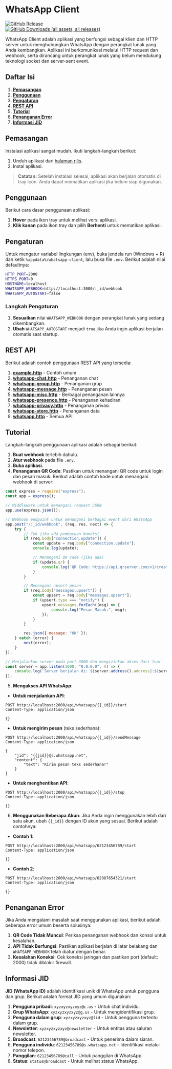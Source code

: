 # WhatsApp Client

[![GitHub Release](https://img.shields.io/github/v/release/ndiing/whatsapp-client)](https://github.com/ndiing/whatsapp-client/releases)  
[![GitHub Downloads (all assets, all releases)](https://img.shields.io/github/downloads/ndiing/whatsapp-client/total)](https://github.com/ndiing/whatsapp-client/releases)

WhatsApp Client adalah aplikasi yang berfungsi sebagai klien dan HTTP server untuk menghubungkan WhatsApp dengan perangkat lunak yang Anda kembangkan. Aplikasi ini berkomunikasi melalui HTTP request dan webhook, serta dirancang untuk perangkat lunak yang belum mendukung teknologi socket dan server-sent event.

## Daftar Isi

1.  **[Pemasangan](#pemasangan)**
2.  **[Penggunaan](#penggunaan)**
3.  **[Pengaturan](#pengaturan)**
4.  **[REST API](#rest-api)**
5.  **[Tutorial](#tutorial)**
6.  **[Penanganan Error](#penanganan-error)**
7.  **[Informasi JID](#informasi-jid)**

## Pemasangan

Instalasi aplikasi sangat mudah. Ikuti langkah-langkah berikut:

1. Unduh aplikasi dari [halaman rilis](https://github.com/ndiing/whatsapp-client/releases).
2. Instal aplikasi.

> **Catatan:** Setelah instalasi selesai, aplikasi akan berjalan otomatis di tray icon. Anda dapat mematikan aplikasi jika belum siap digunakan.

## Penggunaan

Berikut cara dasar penggunaan aplikasi:

1. **Hover** pada ikon tray untuk melihat versi aplikasi.
2. **Klik kanan** pada ikon tray dan pilih **Berhenti** untuk mematikan aplikasi.

## Pengaturan

Untuk mengatur variabel lingkungan (env), buka jendela run (Windows + R) dan ketik `%appdata%/whatsapp-client`, lalu buka file `.env`. Berikut adalah nilai defaultnya:

```bash
HTTP_PORT=2000
HTTPS_PORT=0
HOSTNAME=localhost
WHATSAPP_WEBHOOK=http://localhost:3000/:_id/webhook
WHATSAPP_AUTOSTART=false
```

### Langkah Pengaturan

1. **Sesuaikan** nilai `WHATSAPP_WEBHOOK` dengan perangkat lunak yang sedang dikembangkan.
2. **Ubah** `WHATSAPP_AUTOSTART` menjadi `true` jika Anda ingin aplikasi berjalan otomatis saat startup.

## REST API

Berikut adalah contoh penggunaan REST API yang tersedia:

1. **[example.http](./http/example.http)** - Contoh umum
2. **[whatsapp-chat.http](./http/whatsapp-chat.http)** - Penanganan chat
3. **[whatsapp-group.http](./http/whatsapp-group.http)** - Penanganan grup
4. **[whatsapp-message.http](./http/whatsapp-message.http)** - Penanganan pesan
5. **[whatsapp-misc.http](./http/whatsapp-misc.http)** - Berbagai penanganan lainnya
6. **[whatsapp-presence.http](./http/whatsapp-presence.http)** - Penanganan kehadiran
7. **[whatsapp-privacy.http](./http/whatsapp-privacy.http)** - Penanganan privasi
8. **[whatsapp-store.http](./http/whatsapp-store.http)** - Penanganan data
9. **[whatsapp.http](./http/whatsapp.http)** - Semua API

## Tutorial

Langkah-langkah penggunaan aplikasi adalah sebagai berikut:

1. **Buat webhook** terlebih dahulu.
2. **Atur webhook** pada file `.env`.
3. **Buka aplikasi**.
4. **Penanganan QR Code**: Pastikan untuk menangani QR code untuk login dan pesan masuk. Berikut adalah contoh kode untuk menangani webhook di server:

```js
const express = require("express");
const app = express();

// Middleware untuk menangani request JSON
app.use(express.json());

// Webhook endpoint untuk menangani berbagai event dari WhatsApp
app.post("/:_id/webhook", (req, res, next) => {
    try {
        // Cek jika ada pembaruan koneksi
        if (req.body["connection.update"]) {
            const update = req.body["connection.update"];
            console.log(update);

            // Menangani QR code (jika ada)
            if (update.qr) {
                console.log(`QR Code: https://api.qrserver.com/v1/create-qr-code/?size=256x256&data=${encodeURIComponent(update.qr)}`);
            }
        }

        // Menangani upsert pesan
        if (req.body["messages.upsert"]) {
            const upsert = req.body["messages.upsert"];
            if (upsert.type === "notify") {
                upsert.messages.forEach((msg) => {
                    console.log("Pesan Masuk:", msg);
                });
            }
        }

        res.json({ message: "OK" });
    } catch (error) {
        next(error);
    }
});

// Menjalankan server pada port 3000 dan mengizinkan akses dari luar
const server = app.listen(3000, "0.0.0.0", () => {
    console.log(`Server berjalan di: ${server.address().address}:${server.address().port}`);
});
```

5. **Mengakses API WhatsApp**:

-   **Untuk menjalankan API**:

```http
POST http://localhost:2000/api/whatsapp/{{_id}}/start
Content-Type: application/json

{}
```

-   **Untuk mengirim pesan** (teks sederhana):

```http
POST http://localhost:2000/api/whatsapp/{{_id}}/sendMessage
Content-Type: application/json

{
    "jid": "{{jid}}@s.whatsapp.net",
    "content": {
        "text": "Kirim pesan teks sederhana!"
    }
}
```

-   **Untuk menghentikan API**:

```http
POST http://localhost:2000/api/whatsapp/{{_id}}/stop
Content-Type: application/json

{}
```

6. **Menggunakan Beberapa Akun**: Jika Anda ingin menggunakan lebih dari satu akun, ubah `{{_id}}` dengan ID akun yang sesuai. Berikut adalah contohnya:

-   **Contoh 1**:

```http
POST http://localhost:2000/api/whatsapp/62123456789/start
Content-Type: application/json

{}
```

-   **Contoh 2**:

```http
POST http://localhost:2000/api/whatsapp/62987654321/start
Content-Type: application/json

{}
```

## Penanganan Error

Jika Anda mengalami masalah saat menggunakan aplikasi, berikut adalah beberapa error umum beserta solusinya:

1. **QR Code Tidak Muncul**: Periksa penanganan webhook dan konsol untuk kesalahan.
2. **API Tidak Berfungsi**: Pastikan aplikasi berjalan di latar belakang dan `WHATSAPP_WEBHOOK` telah diatur dengan benar.
3. **Kesalahan Koneksi**: Cek koneksi jaringan dan pastikan port (default: 2000) tidak diblokir firewall.

## Informasi JID

**JID (WhatsApp ID)** adalah identifikasi unik di WhatsApp untuk pengguna dan grup. Berikut adalah format JID yang umum digunakan:

1. **Pengguna pribadi**: `xyzxyzxyzxyz@c.us` - Untuk chat individu.
2. **Grup WhatsApp**: `xyzxyzxyzxyz@g.us` - Untuk mengidentifikasi grup.
3. **Pengguna dalam grup**: `xyzxyzxyzxyz@lid` - Untuk pengguna tertentu dalam grup.
4. **Newsletter**: `xyzxyzxyzxyz@newsletter` - Untuk entitas atau saluran newsletter.
5. **Broadcast**: `62123456789@broadcast` - Untuk penerima dalam siaran.
6. **Pengguna individu**: `62123456789@s.whatsapp.net` - Identifikasi melalui nomor telepon.
7. **Panggilan**: `62123456789@call` - Untuk panggilan di WhatsApp.
8. **Status**: `status@broadcast` - Untuk melihat status WhatsApp.
